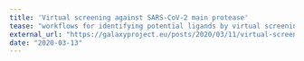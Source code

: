 ```yaml
---
title: 'Virtual screening against SARS-CoV-2 main protease'
tease: "workflows for identifying potential ligands by virtual screening"
external_url: "https://galaxyproject.eu/posts/2020/03/11/virtual-screening/"
date: "2020-03-13"
---
```

